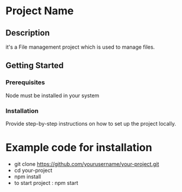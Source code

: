 # Project Name

## Description
it's a File management project which is used to manage files.


## Getting Started

### Prerequisites
Node must be installed in your system


### Installation
Provide step-by-step instructions on how to set up the project locally.

# Example code for installation
- git clone https://github.com/yourusername/your-project.git
- cd your-project
- npm install
- to start project : npm start
